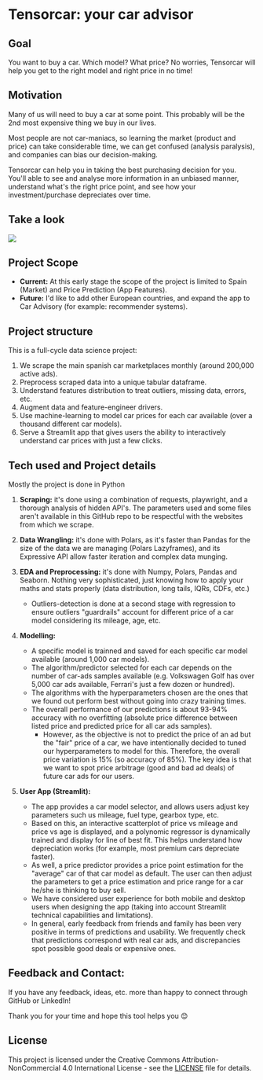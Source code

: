 # Tensorcar: your car advisor

## Goal
You want to buy a car. Which model? What price? No worries, Tensorcar will help you get to the right model and right price in no time!

## Motivation
Many of us will need to buy a car at some point. This probably will be the 2nd most expensive thing we buy in our lives.  

Most people are not car-maniacs, so learning the market (product and price) can take considerable time, we can get confused (analysis paralysis), and companies can bias our decision-making.

Tensorcar can help you in taking the best purchasing decision for you. You'll able to see and analyse more information in an unbiased manner, understand what's the right price point, and see how your investment/purchase depreciates over time.

## Take a look
![](https://github.com/sam-math/tensorcar/blob/main/app/app_demo_1.gif)

## Project Scope

- **Current:** At this early stage the scope of the project is limited to Spain (Market) and Price Prediction (App Features).
- **Future:** I'd like to add other European countries, and expand the app to Car Advisory (for example: recommender systems).

## Project structure
This is a full-cycle data science project:

1. We scrape the main spanish car marketplaces monthly (around 200,000 active ads).
2. Preprocess scraped data into a unique tabular dataframe.
3. Understand features distribution to treat outliers, missing data, errors, etc.
4. Augment data and feature-engineer drivers.
5. Use machine-learning to model car prices for each car available (over a thousand different car models).
6. Serve a Streamlit app that gives users the ability to interactively understand car prices with just a few clicks.


## Tech used and Project details
Mostly the project is done in Python

1. **Scraping:** it's done using a combination of requests, playwright, and a thorough analysis of hidden API's. The parameters used and some files aren't available in this GitHub repo to be respectful with the websites from which we scrape.

2. **Data Wrangling:** it's done with Polars, as it's faster than Pandas for the size of the data we are managing (Polars Lazyframes), and its Expressive API allow faster iteration and complex data munging.
   
3. **EDA and Preprocessing:** it's done with Numpy, Polars, Pandas and Seaborn. Nothing very sophisticated, just knowing how to apply your maths and stats properly (data distribution, long tails, IQRs, CDFs, etc.)
   - Outliers-detection is done at a second stage with regression to ensure outliers "guardrails" account for different price of a car model considering its mileage, age, etc.
     
4. **Modelling:**
   - A specific model is trainned and saved for each specific car model available (around 1,000 car models).
   - The algorithm/predictor selected for each car depends on the number of car-ads samples available (e.g. Volkswagen Golf has over 5,000 car ads available, Ferrari's just a few dozen or hundred).
   - The algorithms with the hyperparameters chosen are the ones that we found out perform best without going into crazy training times.
   - The overall performance of our predictions is about 93-94% accuracy with no overfitting (absolute price difference between listed price and predicted price for all car ads samples).
     - However, as the objective is not to predict the price of an ad but the "fair" price of a car, we have intentionally decided to tuned our hyperparameters to model for this. Therefore, the overall price variation is 15% (so accuracy of 85%). The key idea is that we want to spot price arbitrage (good and bad ad deals) of future car ads for our users.
       
5. **User App (Streamlit):**
   - The app provides a car model selector, and allows users adjust key parameters such us mileage, fuel type, gearbox type, etc.
   - Based on this, an interactive scatterplot of price vs mileage and price vs age is displayed, and a polynomic regressor is dynamically trained and display for line of best fit. This helps understand how depreciation works (for example, most premium cars depreciate faster).
   - As well, a price predictor provides a price point estimation for the "average" car of that car model as default. The user can then adjust the parameters to get a price estimation and price range for a car he/she is thinking to buy sell.
   - We have considered user experience for both mobile and desktop users when designing the app (taking into account Streamlit technical capabilities and limitations).
   - In general, early feedback from friends and family has been very positive in terms of predictions and usability. We frequently check that predictions correspond with real car ads, and discrepancies spot possible good deals or expensive ones.

## Feedback and Contact:
If you have any feedback, ideas, etc. more than happy to connect through GitHub or LinkedIn!

Thank you for your time and hope this tool helps you 😊

## License

This project is licensed under the Creative Commons Attribution-NonCommercial 4.0 International License - see the [LICENSE](LICENSE) file for details.
